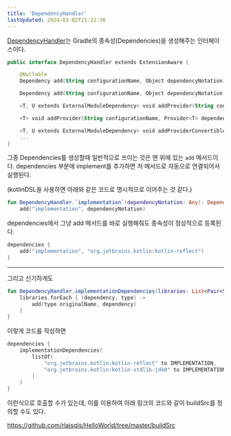 ```yaml
---
title: 'DependencyHandler'
lastUpdated: 2024-03-02T21:22:36
---
```


[DependencyHandler](https://docs.gradle.org/current/javadoc/org/gradle/api/artifacts/dsl/DependencyHandler.html)는 Gradle의 종속성(Dependencies)을 생성해주는 인터페이스이다.

```kotlin
public interface DependencyHandler extends ExtensionAware {

    @Nullable
    Dependency add(String configurationName, Object dependencyNotation);

    Dependency add(String configurationName, Object dependencyNotation, Closure configureClosure);

    <T, U extends ExternalModuleDependency> void addProvider(String configurationName, Provider<T> dependencyNotation, Action<? super U> configuration);

    <T> void addProvider(String configurationName, Provider<T> dependencyNotation);

    <T, U extends ExternalModuleDependency> void addProviderConvertible(String configurationName, ProviderConvertible<T> dependencyNotation, Action<? super U> configuration);
    ...
}
```

그중 Dependencies를 생성할때 일반적으로 쓰이는 것은 맨 위에 있는 `add` 메서드이다. dependencies 부분에 implement를 추가하면 저 메서드로 자동으로 연결되어서 실행된다.

(kotlinDSL을 사용하면 아래와 같은 코드로 명시적으로 이어주는 것 같다.)

```kotlin
fun DependencyHandler.`implementation`(dependencyNotation: Any): Dependency? =
    add("implementation", dependencyNotation)
```

dependencies에서 그냥 add 메서드를 바로 실행해줘도 종속성이 정상적으로 등록된다.

```kotlin
dependencies {
    add("implementation", "org.jetbrains.kotlin:kotlin-reflect")
}
```

---

그리고 신기하게도

```kotlin
fun DependencyHandler.implementationDependencies(libraries: List<Pair<String, ImplementationType>>) {
    libraries.forEach { (dependency, type) ->
        add(type.originalName, dependency)
    }
}
```

이렇게 코드를 작성하면

```kotlin
dependencies {
    implementationDependencies(
        listOf(
            "org.jetbrains.kotlin:kotlin-reflect" to IMPLEMENTATION,
            "org.jetbrains.kotlin:kotlin-stdlib-jdk8" to IMPLEMENTATION
        )
    )
}
```

이런식으로 호출할 수가 있는데, 이를 이용하여 아래 링크의 코드와 같이 buildSrc를 정의할 수도 있다.

https://github.com/rlaisqls/HelloWorld/tree/master/buildSrc